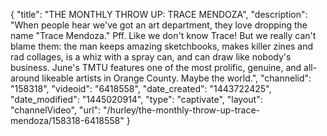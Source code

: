 {
    "title": "THE MONTHLY THROW UP: TRACE MENDOZA",
    "description": "When people hear we've got an art department, they love dropping the name \"Trace Mendoza.\" Pff. Like we don't know Trace! But we really can't blame them: the man keeps amazing sketchbooks, makes killer zines and rad collages, is a whiz with a spray can, and can draw like nobody's business. June's TMTU features one of the most prolific, genuine, and all-around likeable artists in Orange County. Maybe the world.",
    "channelid": "158318",
    "videoid": "6418558",
    "date_created": "1443722425",
    "date_modified": "1445020914",
    "type": "captivate",
    "layout": "channelVideo",
    "url": "\/hurley\/the-monthly-throw-up-trace-mendoza\/158318-6418558"
}